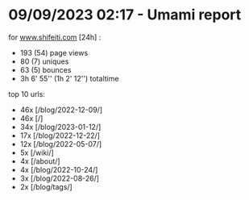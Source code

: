 # 09/09/2023 02:17 - Umami report
for www.shifeiti.com [24h] :

 - 193 (54) page views
 - 80 (7) uniques
 - 63 (5) bounces
 - 3h 6' 55'' (1h 2' 12'') totaltime


top 10 urls:
 - 46x [/blog/2022-12-09/]
 - 46x [/]
 - 34x [/blog/2023-01-12/]
 - 17x [/blog/2022-12-22/]
 - 12x [/blog/2022-05-07/]
 - 5x [/wiki/]
 - 4x [/about/]
 - 4x [/blog/2022-10-24/]
 - 3x [/blog/2022-08-26/]
 - 2x [/blog/tags/]


